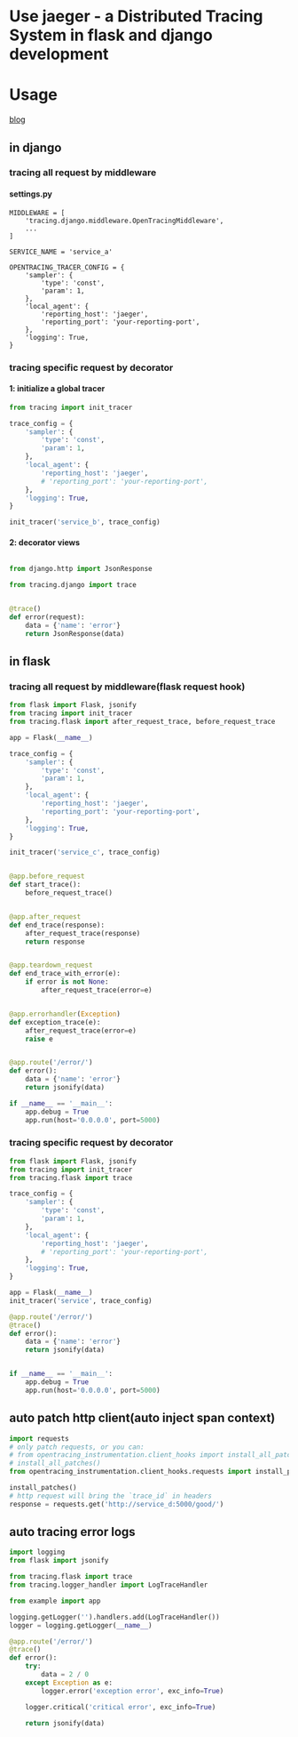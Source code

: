 # Use jaeger - a Distributed Tracing System in flask and django development

# Usage

[blog](https://blog.csdn.net/pushiqiang/article/details/114449564)

## in django

### tracing all request by middleware
#### settings.py
```
MIDDLEWARE = [
    'tracing.django.middleware.OpenTracingMiddleware',
    ...
]

SERVICE_NAME = 'service_a'

OPENTRACING_TRACER_CONFIG = {
    'sampler': {
        'type': 'const',
        'param': 1,
    },
    'local_agent': {
        'reporting_host': 'jaeger',
        'reporting_port': 'your-reporting-port',
    },
    'logging': True,
}

```

### tracing specific request by decorator
#### 1: initialize a global tracer
```python
from tracing import init_tracer

trace_config = {
    'sampler': {
        'type': 'const',
        'param': 1,
    },
    'local_agent': {
        'reporting_host': 'jaeger',
        # 'reporting_port': 'your-reporting-port',
    },
    'logging': True,
}

init_tracer('service_b', trace_config)

```

#### 2: decorator views

```python

from django.http import JsonResponse

from tracing.django import trace


@trace()
def error(request):
    data = {'name': 'error'}
    return JsonResponse(data)

```

## in flask

### tracing all request by middleware(flask request hook)
```python
from flask import Flask, jsonify
from tracing import init_tracer
from tracing.flask import after_request_trace, before_request_trace

app = Flask(__name__)

trace_config = {
    'sampler': {
        'type': 'const',
        'param': 1,
    },
    'local_agent': {
        'reporting_host': 'jaeger',
        'reporting_port': 'your-reporting-port',
    },
    'logging': True,
}

init_tracer('service_c', trace_config)


@app.before_request
def start_trace():
    before_request_trace()


@app.after_request
def end_trace(response):
    after_request_trace(response)
    return response


@app.teardown_request
def end_trace_with_error(e):
    if error is not None:
        after_request_trace(error=e)


@app.errorhandler(Exception)
def exception_trace(e):
    after_request_trace(error=e)
    raise e


@app.route('/error/')
def error():
    data = {'name': 'error'}
    return jsonify(data)

if __name__ == '__main__':
    app.debug = True
    app.run(host='0.0.0.0', port=5000)

```

### tracing specific request by decorator
```python
from flask import Flask, jsonify
from tracing import init_tracer
from tracing.flask import trace

trace_config = {
    'sampler': {
        'type': 'const',
        'param': 1,
    },
    'local_agent': {
        'reporting_host': 'jaeger',
        # 'reporting_port': 'your-reporting-port',
    },
    'logging': True,
}

app = Flask(__name__)
init_tracer('service', trace_config)

@app.route('/error/')
@trace()
def error():
    data = {'name': 'error'}
    return jsonify(data)


if __name__ == '__main__':
    app.debug = True
    app.run(host='0.0.0.0', port=5000)

```

## auto patch http client(auto inject span context)
```python
import requests
# only patch requests, or you can:
# from opentracing_instrumentation.client_hooks import install_all_patches
# install_all_patches()
from opentracing_instrumentation.client_hooks.requests import install_patches

install_patches()
# http request will bring the `trace_id` in headers
response = requests.get('http://service_d:5000/good/')
```

## auto tracing error logs
```python
import logging
from flask import jsonify

from tracing.flask import trace
from tracing.logger_handler import LogTraceHandler

from example import app

logging.getLogger('').handlers.add(LogTraceHandler())
logger = logging.getLogger(__name__)

@app.route('/error/')
@trace()
def error():
    try:
        data = 2 / 0
    except Exception as e:
        logger.error('exception error', exc_info=True)

    logger.critical('critical error', exc_info=True)

    return jsonify(data)

```

